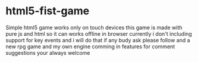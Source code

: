 # html5-fist-game
Simple html5 game works only on touch devices 
this game is made with pure js and html so it can works offline in browser
currently i don't including support for key events and i will do that if any budy ask
please follow and a new rpg game and my own engine comming in features
for comment suggestions your always welcome
